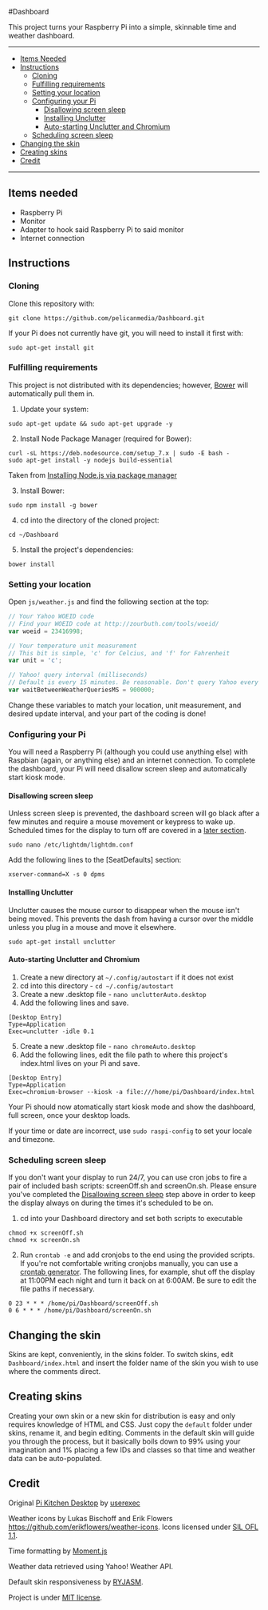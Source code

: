 #Dashboard

This project turns your Raspberry Pi into a simple, skinnable time and weather dashboard.

* * *

+ [Items Needed](#itemsNeeded)
+ [Instructions](#instructions)
    - [Cloning](#cloning)
    - [Fulfilling requirements](#fulfillingRequirements)
    - [Setting your location](#settingYourLocation)
    - [Configuring your Pi](#configuringYourPi)
        * [Disallowing screen sleep](#disallowingScreenSleep)
        * [Installing Unclutter](#hidingCursor)
        * [Auto-starting Unclutter and Chromium](#autoStartingChrome)
    - [Scheduling screen sleep](#scheduling)
+ [Changing the skin](#changingTheSkin)
+ [Creating skins](#creatingSkins)
+ [Credit](#credit)

* * *

## <a name="itemsNeeded"></a>Items needed

+ Raspberry Pi
+ Monitor
+ Adapter to hook said Raspberry Pi to said monitor
+ Internet connection

## <a name="instructions"></a>Instructions

### <a name="cloning"></a>Cloning

Clone this repository with: 

  ```
  git clone https://github.com/pelicanmedia/Dashboard.git
  ```
  
If your Pi does not currently have git, you will need to install it first with: 
  
  ```
  sudo apt-get install git
  ```  
  
### <a name="fulfillingRequirements"></a>Fulfilling requirements

This project is not distributed with its dependencies; however, [Bower](http://bower.io/) will automatically pull them in.

1. Update your system:
  ```
  sudo apt-get update && sudo apt-get upgrade -y
  ```
  
2. Install Node Package Manager (required for Bower):
  ```
  curl -sL https://deb.nodesource.com/setup_7.x | sudo -E bash -
  sudo apt-get install -y nodejs build-essential
  ```
  Taken from <a href="https://nodejs.org/en/download/package-manager/#debian-and-ubuntu-based-linux-distributions">Installing Node.js via package manager</a>

3. Install Bower:
  ```
  sudo npm install -g bower
  ```
  
4. cd into the directory of the cloned project:
  ```
  cd ~/Dashboard
  ```
  
5. Install the project's dependencies:
  ```
  bower install
  ```
  
### <a name="settingYourLocation"></a>Setting your location

Open `js/weather.js` and find the following section at the top:

  ```javascript
  // Your Yahoo WOEID code
  // Find your WOEID code at http://zourbuth.com/tools/woeid/
  var woeid = 23416998;

  // Your temperature unit measurement
  // This bit is simple, 'c' for Celcius, and 'f' for Fahrenheit
  var unit = 'c';

  // Yahoo! query interval (milliseconds)
  // Default is every 15 minutes. Be reasonable. Don't query Yahoo every 500ms.
  var waitBetweenWeatherQueriesMS = 900000;
  ```
  
Change these variables to match your location, unit measurement, and desired update interval, and your part of the coding is done!

### <a name="configuringYourPi"></a>Configuring your Pi

You will need a Raspberry Pi (although you could use anything else) with Raspbian (again, or anything else) and an internet connection. To complete the dashboard, your Pi will need disallow screen sleep and automatically start kiosk mode.

#### <a name="disallowingScreenSleep"></a>Disallowing screen sleep

Unless screen sleep is prevented, the dashboard screen will go black after a few minutes and require a mouse movement or keypress to wake up. Scheduled times for the display to turn off are covered in a [later section](#scheduling).
  ```
  sudo nano /etc/lightdm/lightdm.conf
  ```
  
Add the following lines to the [SeatDefaults] section:
  ```
  xserver-command=X -s 0 dpms
  ```
  
#### <a name="hidingCursor"></a>Installing Unclutter

Unclutter causes the mouse cursor to disappear when the mouse isn't being moved. This prevents the dash from having a cursor over the middle unless you plug in a mouse and move it elsewhere.
  ```
  sudo apt-get install unclutter
  ```
  
#### <a name="autoStartingChrome"></a>Auto-starting Unclutter and Chromium

1. Create a new directory at `~/.config/autostart` if it does not exist
2. cd into this directory - `cd ~/.config/autostart`
3. Create a new .desktop file - `nano unclutterAuto.desktop`
4. Add the following lines and save.
  
  ```
  [Desktop Entry]
  Type=Application
  Exec=unclutter -idle 0.1
  ```
  
5. Create a new .desktop file - `nano chromeAuto.desktop`
6. Add the following lines, edit the file path to where this project's index.html lives on your Pi and save.
  
  ```
  [Desktop Entry]
  Type=Application
  Exec=chromium-browser --kiosk -a file:///home/pi/Dashboard/index.html
  ```
  
Your Pi should now atomatically start kiosk mode and show the dashboard, full screen, once your desktop loads.

If your time or date are incorrect, use `sudo raspi-config` to set your locale and timezone.

### <a name="scheduling"></a>Scheduling screen sleep

If you don't want your display to run 24/7, you can use cron jobs to fire a pair of included bash scripts: screenOff.sh and screenOn.sh. Please ensure you've completed the [Disallowing screen sleep](#disallowingScreenSleep) step above in order to keep the display always on during the times it's scheduled to be on.

1. cd into your Dashboard directory and set both scripts to executable
  ```
  chmod +x screenOff.sh
  chmod +x screenOn.sh
  ```
  
2. Run `crontab -e` and add cronjobs to the end using the provided scripts. If you're not comfortable writing cronjobs manually, you can use a <a href="http://cron.nmonitoring.com/cron-generator.html">crontab generator</a>. The following lines, for example, shut off the display at 11:00PM each night and turn it back on at 6:00AM. Be sure to edit the file paths if necessary.
  ```
  0 23 * * * /home/pi/Dashboard/screenOff.sh
  0 6 * * * /home/pi/Dashboard/screenOn.sh
  ```
  
## <a name="changingTheSkin"></a>Changing the skin

Skins are kept, conveniently, in the skins folder. To switch skins, edit `Dashboard/index.html` and insert the folder name of the skin you wish to use where the comments direct.

## <a name="creatingSkins"></a>Creating skins

Creating your own skin or a new skin for distribution is easy and only requires knowledge of HTML and CSS. Just copy the `default` folder under skins, rename it, and begin editing. Comments in the default skin will guide you through the process, but it basically boils down to 99% using your imagination and 1% placing a few IDs and classes so that time and weather data can be auto-populated.

## <a name="credit"></a>Credit

Original [Pi Kitchen Desktop](https://github.com/userexec/Pi-Kitchen-Dashboard) by [userexec](https://github.com/userexec)

Weather icons by Lukas Bischoff and Erik Flowers https://github.com/erikflowers/weather-icons. Icons licensed under [SIL OFL 1.1](http://scripts.sil.org/OFL).  

Time formatting by [Moment.js](http://momentjs.com/)  

Weather data retrieved using Yahoo! Weather API.  

Default skin responsiveness by [RYJASM](https://github.com/ryjasm).

Project is under [MIT license](http://choosealicense.com/licenses/mit/).  
